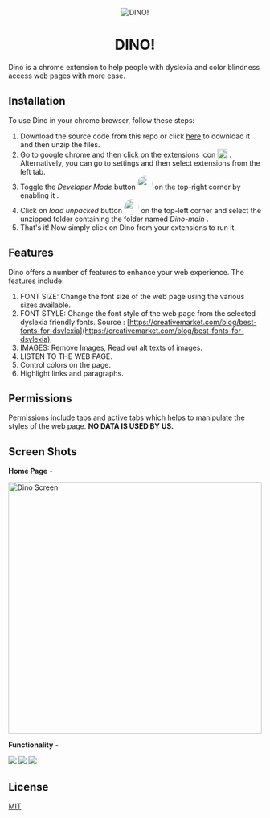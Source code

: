 <p align="center">
    <img src="https://user-images.githubusercontent.com/65999534/185781579-e4aba769-4030-4451-a4cd-c3f8b040a9b9.png" alt="DINO!"/>
    <h1 align="center"/>DINO!</h1>
  </p>
  
  
  Dino is a chrome extension to help people with dyslexia and color blindness access web pages with more ease.
  
  ## Installation
  
  To use Dino in your chrome browser, follow these steps:
  1. Download the source code from this repo or click [here](https://github.com/developer-diganta/Dino/archive/refs/heads/main.zip) to download it and then unzip the files. <br>
  2. Go to google chrome and then click on the extensions icon  <img style="vertical-align: text-bottom;height: 20px;" src="https://user-images.githubusercontent.com/65999534/185781474-0fd72351-4424-41a2-aaa1-471364032b2d.png">
  . Alternatively, you can go to settings and then select extensions from the left tab. <br>
  3. Toggle the _Developer Mode_ button <img style=" vertical-align: text-bottom;height: 30px; border-radius: 20px;" src="https://user-images.githubusercontent.com/65999534/185781496-046ed1d8-ad0d-43b4-9e99-b415aba52049.png"> on the top-right corner by enabling it
  . <br>
  4. Click on _load unpacked_ button <img style=" vertical-align: text-bottom;height: 30px; border-radius: 20px;" src="https://user-images.githubusercontent.com/65999534/185781513-3372b565-a6b8-43c0-997c-0cdaa1940074.png"> on the top-left corner and select the unzipped folder containing the folder named _Dino-main_
  . <br>
  5. That's it! Now simply click on Dino from your extensions to run it.
  
  ## Features
  
  Dino offers a number of features to enhance your web experience. The features include:
  1. FONT SIZE: Change the font size of the web page using the various sizes available. 
  2. FONT STYLE: Change the font style of the web page from the selected dyslexia friendly fonts. Source : [https://creativemarket.com/blog/best-fonts-for-dsylexia](https://creativemarket.com/blog/best-fonts-for-dsylexia)
  3. IMAGES: Remove Images, Read out alt texts of images.
  4. LISTEN TO THE WEB PAGE.
  5. Control colors on the page.
  6. Highlight links and paragraphs.
  
  ## Permissions
  Permissions include tabs and active tabs which helps to manipulate the styles of the web page. **NO DATA IS USED BY US.**
  
  
  ## Screen Shots
**Home Page** -

  <img style="width:100%; height:500px;" src="https://user-images.githubusercontent.com/65999534/185781708-674819ae-8ee7-4d97-b8a7-9c7a07219a47.png" alt="Dino Screen"/>
  
**Functionality** -

  <img src="https://user-images.githubusercontent.com/65999534/185781763-af709c69-0a06-4918-a978-96f9248b58f1.png">
  <img src="https://user-images.githubusercontent.com/65999534/185781826-33c396dd-0375-4aa6-b0d5-2f1583f132ca.png">
  <img src="https://user-images.githubusercontent.com/65999534/185781957-b8328634-1cd9-4899-9886-17973a301efa.png">
  
  
  ## License
  [MIT](https://choosealicense.com/licenses/mit/)
  
